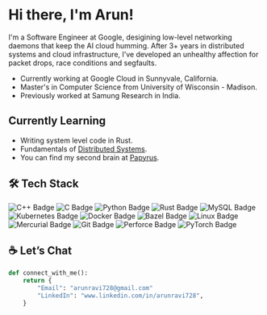 # Hi there, I'm Arun!

I'm a Software Engineer at Google, desigining low-level networking daemons that keep the AI cloud humming. After 3+ years in distributed systems and cloud infrastructure, I’ve developed an unhealthy affection for packet drops, race conditions and segfaults.

- Currently working at Google Cloud in Sunnyvale, California.
- Master's in Computer Science from University of Wisconsin - Madison.
- Previously worked at Samung Research in India.

## Currently Learning

- Writing system level code in Rust.
- Fundamentals of [Distributed Systems](https://arunravi728.github.io/Papyrus/Distributed-Systems0).
- You can find my second brain at [Papyrus](https://arunravi728.github.io/Papyrus/).

## 🛠️ Tech Stack

![C++ Badge](https://img.shields.io/badge/C%2B%2B-00599C?logo=cplusplus&logoColor=fff&style=flat) ![C Badge](https://img.shields.io/badge/C-A8B9CC?logo=c&logoColor=fff&style=flat) ![Python Badge](https://img.shields.io/badge/Python-3776AB?logo=python&logoColor=fff&style=flat) ![Rust Badge](https://img.shields.io/badge/Rust-000?logo=rust&logoColor=fff&style=flat) ![MySQL Badge](https://img.shields.io/badge/SQL-4479A1?logo=mysql&logoColor=fff&style=flat) ![Kubernetes Badge](https://img.shields.io/badge/Kubernetes-326CE5?logo=kubernetes&logoColor=fff&style=flat) ![Docker Badge](https://img.shields.io/badge/Docker-2496ED?logo=docker&logoColor=fff&style=flat) ![Bazel Badge](https://img.shields.io/badge/Bazel-43A047?logo=bazel&logoColor=fff&style=flat) ![Linux Badge](https://img.shields.io/badge/Linux-FCC624?logo=linux&logoColor=000&style=flat) ![Mercurial Badge](https://img.shields.io/badge/Mercurial-999?logo=mercurial&logoColor=fff&style=flat) ![Git Badge](https://img.shields.io/badge/Git-F05032?logo=git&logoColor=fff&style=flat) ![Perforce Badge](https://img.shields.io/badge/Perforce-404040?logo=perforce&logoColor=fff&style=flat) ![PyTorch Badge](https://img.shields.io/badge/PyTorch-EE4C2C?logo=pytorch&logoColor=fff&style=flat) 

## ☕ Let’s Chat

```python
def connect_with_me():
    return {
        "Email": "arunravi728@gmail.com"
        "LinkedIn": "www.linkedin.com/in/arunravi728",
    }
```
